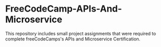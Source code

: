 # FreeCodeCamp-APIs-And-Microservice
This repository includes small project assignments that were required to complete freeCodeCamps's APIs and Microservice Certification.
